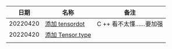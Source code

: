 | 日期     | 名称                                                         | 备注                  |
| -------- | ------------------------------------------------------------ | --------------------- |
| 20220420 | [添加 tensordot](https://github.com/Oneflow-Inc/oneflow/pull/7968) | C ++ 看不太懂……要加强 |
| 20220420 | [添加 Tensor.type]()                                         |                       |
|          |                                                              |                       |

